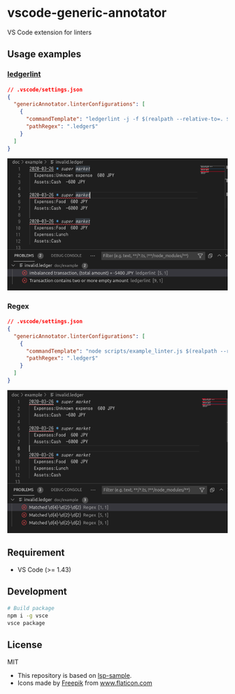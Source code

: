 vscode-generic-annotator
=====

VS Code extension for linters


## Usage examples
### [ledgerlint](https://github.com/oshikiri/ledgerlint)
```json
// .vscode/settings.json
{
  "genericAnnotator.linterConfigurations": [
    {
      "commandTemplate": "ledgerlint -j -f $(realpath --relative-to=. ${path})",
      "pathRegex": ".ledger$"
    }
  ]
}
```

![screenshot ledgerlint](./doc/example_ledgerlint.png)


### Regex
```json
// .vscode/settings.json
{
  "genericAnnotator.linterConfigurations": [
    {
      "commandTemplate": "node scripts/example_linter.js $(realpath --relative-to=. ${path})",
      "pathRegex": ".ledger$"
    }
  ]
}
```

![screenshot regex](./doc/example_regex.png)



## Requirement

- VS Code (>= 1.43)


## Development

```sh
# Build package
npm i -g vsce
vsce package
```


## License

MIT

- This repository is based on [lsp-sample](https://github.com/microsoft/vscode-extension-samples/tree/6f16dafc01a248ac39d450ecf56ae73274757644/lsp-sample).
- <div>Icons made by <a href="https://www.freepik.com" title="Freepik">Freepik</a> from <a href="https://www.flaticon.com/" title="Flaticon">www.flaticon.com</a></div>
